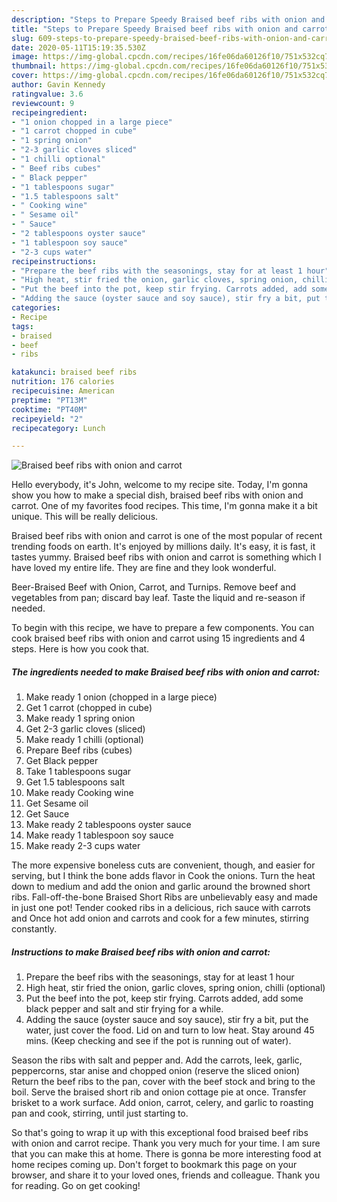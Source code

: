 ```yaml
---
description: "Steps to Prepare Speedy Braised beef ribs with onion and carrot"
title: "Steps to Prepare Speedy Braised beef ribs with onion and carrot"
slug: 609-steps-to-prepare-speedy-braised-beef-ribs-with-onion-and-carrot
date: 2020-05-11T15:19:35.530Z
image: https://img-global.cpcdn.com/recipes/16fe06da60126f10/751x532cq70/braised-beef-ribs-with-onion-and-carrot-recipe-main-photo.jpg
thumbnail: https://img-global.cpcdn.com/recipes/16fe06da60126f10/751x532cq70/braised-beef-ribs-with-onion-and-carrot-recipe-main-photo.jpg
cover: https://img-global.cpcdn.com/recipes/16fe06da60126f10/751x532cq70/braised-beef-ribs-with-onion-and-carrot-recipe-main-photo.jpg
author: Gavin Kennedy
ratingvalue: 3.6
reviewcount: 9
recipeingredient:
- "1 onion chopped in a large piece"
- "1 carrot chopped in cube"
- "1 spring onion"
- "2-3 garlic cloves sliced"
- "1 chilli optional"
- " Beef ribs cubes"
- " Black pepper"
- "1 tablespoons sugar"
- "1.5 tablespoons salt"
- " Cooking wine"
- " Sesame oil"
- " Sauce"
- "2 tablespoons oyster sauce"
- "1 tablespoon soy sauce"
- "2-3 cups water"
recipeinstructions:
- "Prepare the beef ribs with the seasonings, stay for at least 1 hour"
- "High heat, stir fried the onion, garlic cloves, spring onion, chilli (optional)"
- "Put the beef into the pot, keep stir frying. Carrots added, add some black pepper and salt and stir frying for a while."
- "Adding the sauce (oyster sauce and soy sauce), stir fry a bit, put the water, just cover the food. Lid on and turn to low heat. Stay around 45 mins. (Keep checking and see if the pot is running out of water)."
categories:
- Recipe
tags:
- braised
- beef
- ribs

katakunci: braised beef ribs 
nutrition: 176 calories
recipecuisine: American
preptime: "PT13M"
cooktime: "PT40M"
recipeyield: "2"
recipecategory: Lunch

---
```



![Braised beef ribs with onion and carrot](https://img-global.cpcdn.com/recipes/16fe06da60126f10/751x532cq70/braised-beef-ribs-with-onion-and-carrot-recipe-main-photo.jpg)

Hello everybody, it's John, welcome to my recipe site. Today, I'm gonna show you how to make a special dish, braised beef ribs with onion and carrot. One of my favorites food recipes. This time, I'm gonna make it a bit unique. This will be really delicious.

Braised beef ribs with onion and carrot is one of the most popular of recent trending foods on earth. It's enjoyed by millions daily. It's easy, it is fast, it tastes yummy. Braised beef ribs with onion and carrot is something which I have loved my entire life. They are fine and they look wonderful.

Beer-Braised Beef with Onion, Carrot, and Turnips. Remove beef and vegetables from pan; discard bay leaf. Taste the liquid and re-season if needed.


To begin with this recipe, we have to prepare a few components. You can cook braised beef ribs with onion and carrot using 15 ingredients and 4 steps. Here is how you cook that.

<!--inarticleads1-->

##### The ingredients needed to make Braised beef ribs with onion and carrot:

1. Make ready 1 onion (chopped in a large piece)
1. Get 1 carrot (chopped in cube)
1. Make ready 1 spring onion
1. Get 2-3 garlic cloves (sliced)
1. Make ready 1 chilli (optional)
1. Prepare  Beef ribs (cubes)
1. Get  Black pepper
1. Take 1 tablespoons sugar
1. Get 1.5 tablespoons salt
1. Make ready  Cooking wine
1. Get  Sesame oil
1. Get  Sauce
1. Make ready 2 tablespoons oyster sauce
1. Make ready 1 tablespoon soy sauce
1. Make ready 2-3 cups water


The more expensive boneless cuts are convenient, though, and easier for serving, but I think the bone adds flavor in Cook the onions. Turn the heat down to medium and add the onion and garlic around the browned short ribs. Fall-off-the-bone Braised Short Ribs are unbelievably easy and made in just one pot! Tender cooked ribs in a delicious, rich sauce with carrots and Once hot add onion and carrots and cook for a few minutes, stirring constantly. 

<!--inarticleads2-->

##### Instructions to make Braised beef ribs with onion and carrot:

1. Prepare the beef ribs with the seasonings, stay for at least 1 hour
1. High heat, stir fried the onion, garlic cloves, spring onion, chilli (optional)
1. Put the beef into the pot, keep stir frying. Carrots added, add some black pepper and salt and stir frying for a while.
1. Adding the sauce (oyster sauce and soy sauce), stir fry a bit, put the water, just cover the food. Lid on and turn to low heat. Stay around 45 mins. (Keep checking and see if the pot is running out of water).


Season the ribs with salt and pepper and. Add the carrots, leek, garlic, peppercorns, star anise and chopped onion (reserve the sliced onion) Return the beef ribs to the pan, cover with the beef stock and bring to the boil. Serve the braised short rib and onion cottage pie at once. Transfer brisket to a work surface. Add onion, carrot, celery, and garlic to roasting pan and cook, stirring, until just starting to. 

So that's going to wrap it up with this exceptional food braised beef ribs with onion and carrot recipe. Thank you very much for your time. I am sure that you can make this at home. There is gonna be more interesting food at home recipes coming up. Don't forget to bookmark this page on your browser, and share it to your loved ones, friends and colleague. Thank you for reading. Go on get cooking!
